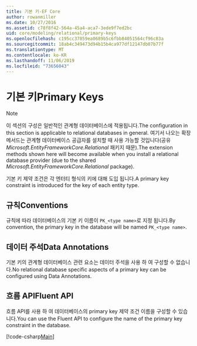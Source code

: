 ```yaml
---
title: 기본 키-EF Core
author: rowanmiller
ms.date: 10/27/2016
ms.assetid: c78f8f42-564a-45a4-aca7-3ede9f7ed2bc
uid: core/modeling/relational/primary-keys
ms.openlocfilehash: c195cc37859ea0689b5c6fbb84051564cf96c83a
ms.sourcegitcommit: 18ab4c349473d94b15b4ca977df12147db07b77f
ms.translationtype: MT
ms.contentlocale: ko-KR
ms.lasthandoff: 11/06/2019
ms.locfileid: "73656043"
---
```

# <a name="primary-keys"></a><span data-ttu-id="f796f-102">기본 키</span><span class="sxs-lookup"><span data-stu-id="f796f-102">Primary Keys</span></span>

> [!NOTE]  
> <span data-ttu-id="f796f-103">이 섹션의 구성은 일반적인 관계형 데이터베이스에 적용됩니다.</span><span class="sxs-lookup"><span data-stu-id="f796f-103">The configuration in this section is applicable to relational databases in general.</span></span> <span data-ttu-id="f796f-104">여기서 나오는 확장 메서드는 관계형 데이터베이스 공급자를 설치할 때 사용 가능할 것입니다(공유 *Microsoft.EntityFrameworkCore.Relational* 패키지 때문).</span><span class="sxs-lookup"><span data-stu-id="f796f-104">The extension methods shown here will become available when you install a relational database provider (due to the shared *Microsoft.EntityFrameworkCore.Relational* package).</span></span>

<span data-ttu-id="f796f-105">기본 키 제약 조건은 각 엔터티 형식의 키에 대해 도입 됩니다.</span><span class="sxs-lookup"><span data-stu-id="f796f-105">A primary key constraint is introduced for the key of each entity type.</span></span>

## <a name="conventions"></a><span data-ttu-id="f796f-106">규칙</span><span class="sxs-lookup"><span data-stu-id="f796f-106">Conventions</span></span>

<span data-ttu-id="f796f-107">규칙에 따라 데이터베이스의 기본 키 이름이 `PK_<type name>`로 지정 됩니다.</span><span class="sxs-lookup"><span data-stu-id="f796f-107">By convention, the primary key in the database will be named `PK_<type name>`.</span></span>

## <a name="data-annotations"></a><span data-ttu-id="f796f-108">데이터 주석</span><span class="sxs-lookup"><span data-stu-id="f796f-108">Data Annotations</span></span>

<span data-ttu-id="f796f-109">기본 키의 관계형 데이터베이스 관련 요소는 데이터 주석을 사용 하 여 구성할 수 없습니다.</span><span class="sxs-lookup"><span data-stu-id="f796f-109">No relational database specific aspects of a primary key can be configured using Data Annotations.</span></span>

## <a name="fluent-api"></a><span data-ttu-id="f796f-110">흐름 API</span><span class="sxs-lookup"><span data-stu-id="f796f-110">Fluent API</span></span>

<span data-ttu-id="f796f-111">흐름 API를 사용 하 여 데이터베이스의 primary key 제약 조건 이름을 구성할 수 있습니다.</span><span class="sxs-lookup"><span data-stu-id="f796f-111">You can use the Fluent API to configure the name of the primary key constraint in the database.</span></span>

[!code-csharp[Main](../../../../samples/core/Modeling/FluentAPI/Relational/KeyName.cs?name=KeyName&highlight=9)]
